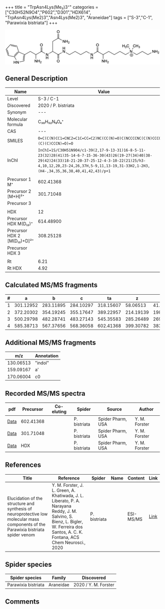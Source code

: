 +++
title = "TrpAsn4Lys(Me₂)3⁺"
categories = ["C30H52N9O4","P602","D301","HDX614",
"TrpAsn4Lys(Me2)3","Asn4Lys(Me2)3",
"Araneidae"]
tags = ["S-3","C-1",
"Parawixia bistriata"]
+++

![](/img/TrpAsn4Lys(Me2)3.png)

## General Description

| Name                       | Value              |
|----------------------------|--------------------|
| Level                      | S-3 / C-1          |
| Discovered                 | 2020 / P. bistriata |
| Synonym                    | ---                |
| Molecular formula          | C₃₀H₅₂N₉O₄⁺                   |
| CAS                        | ---                |
| SMILES | `O=C(C(N)CC1=CNC2=C1C=CC=C2)NC(CC(N)=O)C(NCCCCNC(C(N)CCCC[N+](C)(C)CCCN)=O)=O`  |
| InChI  | `InChI=1S/C30H51N9O4/c1-39(2,17-9-13-31)16-8-5-11-23(32)28(41)35-14-6-7-15-36-30(43)26(19-27(34)40)38-29(42)24(33)18-21-20-37-25-12-4-3-10-22(21)25/h3-4,10,12,20,23-24,26,37H,5-9,11,13-19,31-33H2,1-2H3,(H4-,34,35,36,38,40,41,42,43)/p+1`  |
|                            |                    |
| Precursor 1  M⁺         | 602.41368                   |
| Precursor 2 [M+H]²⁺       | 301.71048                   |
| Precursor 3                |                    |
|                            |                    |
| HDX                        | 12                   |
| Precursor HDX    M(D₁₂)⁺   | 614.48900                   |
| Precursor HDX 2 [M(D₁₂)+D]²⁺ | 308.25128                   |
| Precursor HDX 3            |                    |
|                            |                    |
| Rt                         | 6.21                   |
| Rt HDX                     | 4.92                   |

## Calculated MS/MS fragments

| # | a         | b         | c         | ta        | z         | y         | tz        |
|---|-----------|-----------|-----------|-----------|-----------|-----------|-----------|
| 1 | 301.12952 | 283.11895 | 284.10297 | 318.15607 | 58.06513 | 41.03858 | 103.12297 |
| 2 | 372.20302 | 354.19245 | 355.17647 | 389.22957 | 214.19139 | 198.17266 | 231.21794 |
| 3 | 500.29798 | 482.28741 | 483.27143 | 545.35583 | 285.26489 | 269.24616 | 302.29144 |
| 4 | 585.38713 | 567.37656 | 568.36058 | 602.41368 | 399.30782 | 383.28909 | 416.33436 |

## Additional MS/MS fragments

| m/z | Annotation |
|-----|------------|
| 130.06513    | "indol"      |
| 159.09167    | a'           |
| 170.06004    | c0           |

## Recorded MS/MS spectra

| pdf                                             | Precursor | Co-eluting | Spider      | Source                       | Author        |
|-------------------------------------------------|-----------|------------|-------------|------------------------------|---------------|
| [Data](/pdf/P-bistriata/602_TrpAsn4Lys(Me2)3_Pb.pdf) | 602.41368 |           | P. bistriata | Spider Pharm, USA | Y. M. Forster |
| [Data](/pdf/P-bistriata/602_TrpAsn4Lys(Me2)3_Pb_2.pdf) | 301.71048 |           | P. bistriata | Spider Pharm, USA | Y. M. Forster |
| [Data](/pdf/P-bistriata/602_TrpAsn4Lys(Me2)3_Pb_HDX.pdf) | HDX |           | P. bistriata | Spider Pharm, USA | Y. M. Forster |


## References

| Title | Reference | Spider | Name | Content | Link |
|-------|-----------|--------|------|---------|------|
| Elucidation of the structure and synthesis of neuroprotective low molecular mass components of the Parawixia bistriata spider venom      | Y. M. Forster, J. L. Green, A. Khatiwada, J. L. Liberato, P. A. Narayana Reddy, J. M. Salvino, S. Bienz, L. Bigler, W. Ferreira dos Santos, A. C. K. Fontana, ACS Chem Neurosci., 2020          | P. bistriata       |      | ESI-MS/MS        | [Link](https://pubs.acs.org/doi/10.1021/acschemneuro.0c00007)     |

## Spider species

| Spider species     | Family     | Discovered           |
|--------------------|------------|----------------------|
| Parawixia bistriata | Araneidae | 2020 / Y. M. Forster |


## Comments